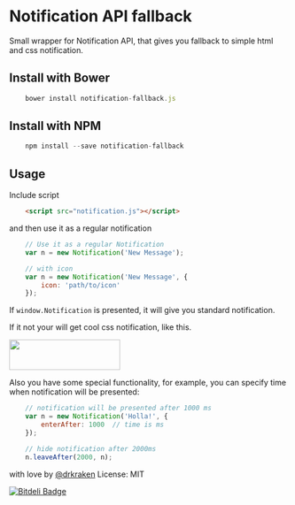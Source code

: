 # Notification API fallback

Small wrapper for Notification API, that gives you fallback to simple html and css notification.

## Install with Bower

```JavaScript
	bower install notification-fallback.js
```

## Install with NPM

```JavaScript
	npm install --save notification-fallback
```

## Usage

Include script
```HTML
    <script src="notification.js"></script>
```
and then use it as a regular notification

```javascript
	// Use it as a regular Notification
	var n = new Notification('New Message');

	// with icon
	var n = new Notification('New Message', {
		icon: 'path/to/icon'
	});
```

If `window.Notification` is presented, it will give you standard notification.

If it not your will get cool css notification, like this.

<img src='http://i62.tinypic.com/2e3tshz.jpg' width='200' height='55'>

Also you have some special functionality, for example, you can specify time when notification will be presented:

```javascript
	// notification will be presented after 1000 ms
	var n = new Notification('Holla!', {
		enterAfter: 1000  // time is ms
	});

	// hide notification after 2000ms
	n.leaveAfter(2000, n);
```
with love by [@drkraken](https://github.com/drKraken)
License: MIT


[![Bitdeli Badge](https://d2weczhvl823v0.cloudfront.net/drKraken/notification-fallback.js/trend.png)](https://bitdeli.com/free "Bitdeli Badge")

